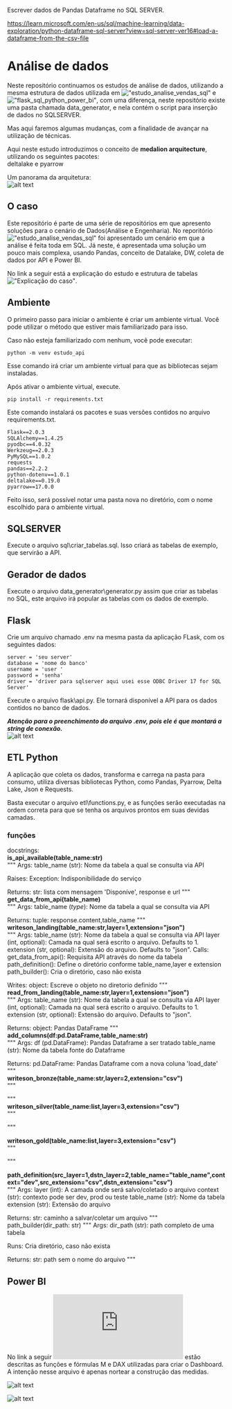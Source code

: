 
Escrever dados de Pandas Dataframe no SQL SERVER.

https://learn.microsoft.com/en-us/sql/machine-learning/data-exploration/python-dataframe-sql-server?view=sql-server-ver16#load-a-dataframe-from-the-csv-file

# Análise de dados
Neste repositório continuamos os estudos de análise de dados, utilizando a mesma estrutura de dados utilizada em !["estudo_analise_vendas_sql"](https://github.com/josecarlos-dataengineer/estudo_analise_vendas_sql) e !["flask_sql_python_power_bi"](https://github.com/josecarlos-dataengineer/flask_sql_python_power_bi), com uma diferença, neste repositório existe uma pasta chamada data_generator, e nela contém o script para inserção de dados no SQLSERVER.

Mas aqui faremos algumas mudanças, com a finalidade de avançar na utilização de técnicas.

Aqui neste estudo introduzimos o conceito de **medalion arquitecture**, utilizando os seguintes pacotes: <br>
deltalake e pyarrow

Um panorama da arquitetura: <br>
![alt text](imagens/arquitetura.png)

## O caso

Este repositório é parte de uma série de repositórios em que apresento soluções para o cenário de Dados(Análise e Engenharia). No reporitório !["estudo_analise_vendas_sql"](https://github.com/josecarlos-dataengineer/estudo_analise_vendas_sql) foi apresentado um cenário em que a análise é feita toda em SQL. Já neste, é apresentada uma solução um pouco mais complexa, usando Pandas, conceito de Datalake, DW, coleta de dados por API e Power BI.

No link a seguir está a explicação do estudo e estrutura de tabelas
!["Explicação do caso"](https://github.com/josecarlos-dataengineer/estudo_analise_vendas_sql?tab=readme-ov-file#tabelas-e-explica%C3%A7%C3%A3o-do-estudo). 

## Ambiente
O primeiro passo para iniciar o ambiente é criar um ambiente virtual. Você pode utilizar o método que estiver mais familiarizado para isso.

Caso não esteja familiarizado com nenhum, você pode executar:

```
python -m venv estudo_api
```

Esse comando irá criar um ambiente virtual para que as bibliotecas sejam instaladas.

Após ativar o ambiente virtual, execute.

```
pip install -r requirements.txt
```

Este comando instalará os pacotes e suas versões contidos no arquivo requirements.txt.

```
Flask==2.0.3
SQLAlchemy==1.4.25
pyodbc==4.0.32
Werkzeug==2.0.3
PyMySQL==1.0.2
requests
pandas==2.2.2
python-dotenv==1.0.1 
deltalake==0.19.0
pyarrow==17.0.0 
```

Feito isso, será possível notar uma pasta nova no diretório, com o nome escolhido para o ambiente virtual.

## SQLSERVER
Execute o arquivo sql\criar_tabelas.sql. Isso criará as tabelas de exemplo, que servirão a API.

## Gerador de dados
Execute o arquivo data_generator\generator.py assim que criar as tabelas no SQL, este arquivo irá popular as tabelas com os dados de exemplo.

## Flask
Crie um arquivo chamado .env na mesma pasta da aplicação FLask, com os seguintes dados:

```
server = 'seu server'
database = 'nome do banco'
username = 'user '
password = 'senha'
driver = 'driver para sqlserver aqui usei esse ODBC Driver 17 for SQL Server'
```
Execute o arquivo flask\api.py. Ele tornará disponível a API para os dados contidos no banco de dados. <br>

***Atenção para o preenchimento do arquivo .env, pois ele é que montará a string de conexão.*** <br>
![alt text](imagens/env_exemplo.png)

## ETL Python
A aplicação que coleta os dados, transforma e carrega na pasta para consumo, utiliza diversas bibliotecas Python, como Pandas, Pyarrow, Delta Lake, Json e Requests.

Basta executar o arquivo etl\functions.py, e as funções serão executadas na ordem correta para que se tenha os arquivos prontos em suas devidas camadas.

### funções
docstrings: <br>
**is_api_available(table_name:str)** <br>
"""
Args:
    table_name (str): Nome da tabela a qual se consulta via API

Raises:
    Exception: Indisponibilidade do serviço

Returns:
    str: lista com mensagem 'Disponíve', response e url
""" <br>
**get_data_from_api(table_name)** <br>
"""
Args:
    table_name (_type_): Nome da tabela a qual se consulta via API

Returns:
    tuple: response.content,table_name
""" <br>
**writeson_landing(table_name:str,layer=1,extension="json")** <br>
"""
Args:
    table_name (str): Nome da tabela a qual se consulta via API
    layer (int, optional): Camada na qual será escrito o arquivo. Defaults to 1.
    extension (str, optional): Extensão do arquivo. Defaults to "json".
Calls: 
    get_data_from_api(): Requisita API através do nome da tabela
    path_definition(): Define o diretório conforme table_name,layer e extension
    path_builder(): Cria o diretório, caso não exista

Writes:
    object: Escreve o objeto no diretorio definido
""" <br>
**read_from_landing(table_name:str,layer=1,extension="json")** <br>
"""
Args:
    table_name (str): Nome da tabela a qual se consulta via API
    layer (int, optional): Camada na qual será escrito o arquivo. Defaults to 1.
    extension (str, optional): Extensão do arquivo. Defaults to "json".

Returns:
    object: Pandas DataFrame
""" <br>
**add_columns(df:pd.DataFrame,table_name:str)** <br>
"""
Args:
    df (pd.DataFrame): Pandas Dataframe a ser tratado
    table_name (str): Nome da tabela fonte do Dataframe

Returns:
    pd.DataFrame: Pandas Dataframe com a nova coluna 'load_date'
""" <br>
**writeson_bronze(table_name:str,layer=2,extension="csv")** <br>
"""

""" <br>
**writeson_silver(table_name:list,layer=3,extension="csv")** <br>
"""

""" <br>

**writeson_gold(table_name:list,layer=3,extension="csv")** <br>
"""

""" <br>

**path_definition(src_layer=1,dstn_layer=2,table_name="table_name",context="dev",src_extension="csv",dstn_extension="csv")** <br>
"""
Args:
    layer (int): A camada onde será salvo/coletado o arquivo
    context (str): contexto pode ser dev, prod ou teste
    table_name (str): Nome da tabela
    extension (str): Extensão do arquivo

Returns:
    str: caminho a salvar/coletar um arquivo
""" <br>
path_builder(dir_path: str)
"""
Args:
    dir_path (str): path completo de uma tabela
    
Runs:
    Cria diretório, caso não exista

Returns:
    str: path sem o nome do arquivo
""" <br>

## Power BI

No link a seguir !["documentação_power_bi"](https://github.com/josecarlos-dataengineer/data_series3_delta_pyarrow_flask_pandas_medalion/blob/main/power_bi/power_bi.md#dashboard) estão descritas as funções e fórmulas M e DAX utilizadas para criar o Dashboard. A intenção nesse arquivo é apenas nortear a construção das medidas.

![alt text](power_bi/imagens/analise.png)

![alt text](imagens/power_bi.png)